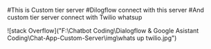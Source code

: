 #This is Custom tier server 
#Dilogflow connect with this server 
#And custom tier server connect with Twilio whatsup

![stack Overflow]("F:\Chatbot Coding\Dialogflow & Google Asistant Coding\Chat-App-Custom-Server\img\whats up twilio.jpg")